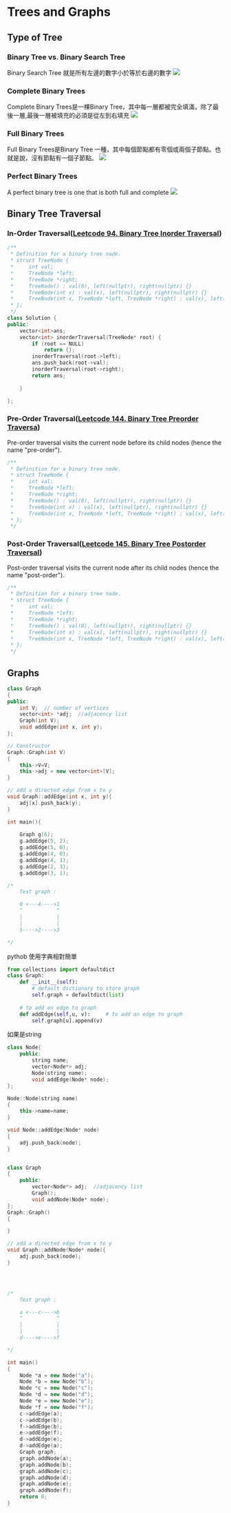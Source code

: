 # Trees and Graphs



## Type of Tree

### Binary Tree vs. Binary Search Tree

Binary Search Tree 就是所有左邊的數字小於等於右邊的數字
<img src = "binary search tree.PNG">



### Complete Binary Trees

Complete Binary Trees是一棵Binary Tree，其中每一層都被完全填滿，除了最後一層,最後一層被填充的必須是從左到右填充
<img src = "complete binary trees.PNG">

### Full Binary Trees

Full Binary Trees是Binary Tree 一種，其中每個節點都有零個或兩個子節點。也就是說，沒有節點有一個子節點。
<img src = "full binary trees.PNG">

### Perfect Binary Trees
A perfect binary tree is one that is both full and complete
<img src = "perfect binary trees.PNG">


## Binary Tree Traversal


### In-Order Traversal(<a href= "https://leetcode.com/problems/binary-tree-inorder-traversal/">Leetcode 94. Binary Tree Inorder Traversal</a>)

```c++
/**
 * Definition for a binary tree node.
 * struct TreeNode {
 *     int val;
 *     TreeNode *left;
 *     TreeNode *right;
 *     TreeNode() : val(0), left(nullptr), right(nullptr) {}
 *     TreeNode(int x) : val(x), left(nullptr), right(nullptr) {}
 *     TreeNode(int x, TreeNode *left, TreeNode *right) : val(x), left(left), right(right) {}
 * };
 */
class Solution {
public:
    vector<int>ans;
    vector<int> inorderTraversal(TreeNode* root) {
        if (root == NULL)
            return {};   
        inorderTraversal(root->left);
        ans.push_back(root->val);
        inorderTraversal(root->right); 
        return ans;
        
    }
   
};
```


### Pre-Order Traversal(<a href= "https://leetcode.com/problems/binary-tree-preorder-traversal/">Leetcode 144. Binary Tree Preorder Traversa</a>)
Pre-order traversal visits the current node before its child nodes (hence the name "pre-order").
```c++
/**
 * Definition for a binary tree node.
 * struct TreeNode {
 *     int val;
 *     TreeNode *left;
 *     TreeNode *right;
 *     TreeNode() : val(0), left(nullptr), right(nullptr) {}
 *     TreeNode(int x) : val(x), left(nullptr), right(nullptr) {}
 *     TreeNode(int x, TreeNode *left, TreeNode *right) : val(x), left(left), right(right) {}
 * };
 */

```

### Post-Order Traversal(<a href= "https://leetcode.com/problems/binary-tree-postorder-traversal/">Leetcode 145. Binary Tree Postorder Traversal</a>)
Post-order traversal visits the current node after its child nodes (hence the name "post-order").
```c++
/**
 * Definition for a binary tree node.
 * struct TreeNode {
 *     int val;
 *     TreeNode *left;
 *     TreeNode *right;
 *     TreeNode() : val(0), left(nullptr), right(nullptr) {}
 *     TreeNode(int x) : val(x), left(nullptr), right(nullptr) {}
 *     TreeNode(int x, TreeNode *left, TreeNode *right) : val(x), left(left), right(right) {}
 * };
 */

```

## Graphs

```c++
class Graph
{
public:
	int V;	// number of vertices
	vector<int> *adj;  //adjacency list 
	Graph(int V);
	void addEdge(int x, int y);	
};

// Constructor
Graph::Graph(int V)
{
	this->V=V;
	this->adj = new vector<int>[V];
}

// add a directed edge from x to y
void Graph::addEdge(int x, int y){
	adj[x].push_back(y);
}

int main(){
	
    Graph g(6);	
    g.addEdge(5, 2);
    g.addEdge(5, 0);
    g.addEdge(4, 0);
    g.addEdge(4, 1);
    g.addEdge(2, 3);
    g.addEdge(3, 1);

/*	
	Test graph :

	0 <---4---->1
	^ 			^
	|			|
	|			|
    5---->2---->3 

*/
```
pythob 使用字典相對簡單
```python 
from collections import defaultdict  
class Graph:  
    def __init__(self): 
        # default dictionary to store graph 
        self.graph = defaultdict(list) 
    
    # to add an edge to graph 
    def addEdge(self,u, v):     # to add an edge to graph 
        self.graph[u].append(v)  
```

如果是string

```c++
class Node{
    public:
        string name;
        vector<Node*> adj;  
        Node(string name);
        void addEdge(Node* node);	 
};

Node::Node(string name)
{
	this->name=name;	
}

void Node::addEdge(Node* node)
{
	adj.push_back(node);
}


class Graph
{
    public:	
    	vector<Node*> adj;  //adjacency list 
    	Graph();
    	void addNode(Node* node);
};
Graph::Graph()
{

}

// add a directed edge from x to y
void Graph::addNode(Node* node){
	adj.push_back(node);
}




/*	
	Test graph :

	a <---c---->b
	^ 			^
	|			|
	|			|
    d---->e---->f 

*/

int main()
{
    Node *a = new Node("a");
    Node *b = new Node("b");
    Node *c = new Node("c");
    Node *d = new Node("d");
    Node *e = new Node("e");
    Node *f = new Node("f");
    c->addEdge(a);
    c->addEdge(b);
    f->addEdge(b);
    e->addEdge(f);
    d->addEdge(e);
    d->addEdge(a);
    Graph graph;
    graph.addNode(a);
    graph.addNode(b);
    graph.addNode(c);
    graph.addNode(d);
    graph.addNode(e);
    graph.addNode(f);
    return 0;
}
```










